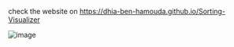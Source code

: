 check the website on https://dhia-ben-hamouda.github.io/Sorting-Visualizer

![image](https://user-images.githubusercontent.com/87910187/186188215-fe5e3aa3-d510-4140-9781-1c88f1dfd62a.png)
